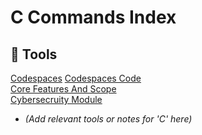 # C Commands Index

## 🧰 Tools

[Codespaces](./Codespaces.md)
[Codespaces Code](./Codespaces-Code)  
[Core Features And Scope](./Core-Features-And-Scope.md)  
[Cybersecruity Module](./Cybersecurity-Module.md)  

- *(Add relevant tools or notes for 'C' here)*

